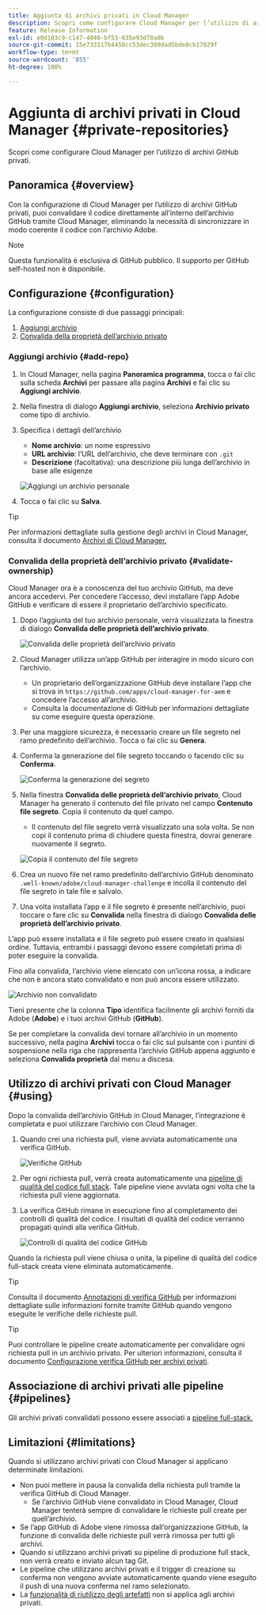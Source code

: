```yaml
---
title: Aggiunta di archivi privati in Cloud Manager
description: Scopri come configurare Cloud Manager per l’utilizzo di archivi GitHub privati.
feature: Release Information
exl-id: e0d103c9-c147-4040-bf53-835e93d78a0b
source-git-commit: 15e733117b4458cc53dec309dad5bde8cb17029f
workflow-type: tm+mt
source-wordcount: '855'
ht-degree: 100%

---
```



# Aggiunta di archivi privati in Cloud Manager {#private-repositories}

Scopri come configurare Cloud Manager per l’utilizzo di archivi GitHub privati.

## Panoramica {#overview}

Con la configurazione di Cloud Manager per l’utilizzo di archivi GitHub privati, puoi convalidare il codice direttamente all’interno dell’archivio GitHub tramite Cloud Manager, eliminando la necessità di sincronizzare in modo coerente il codice con l’archivio Adobe.

>[!NOTE]
>
>Questa funzionalità è esclusiva di GitHub pubblico. Il supporto per GitHub self-hosted non è disponibile.

## Configurazione {#configuration}

La configurazione consiste di due passaggi principali:

1. [Aggiungi archivio](#add-repo)
1. [Convalida della proprietà dell’archivio privato](#validate-ownership)

### Aggiungi archivio {#add-repo}

1. In Cloud Manager, nella pagina **Panoramica programma**, tocca o fai clic sulla scheda **Archivi** per passare alla pagina **Archivi** e fai clic su **Aggiungi archivio**.

1. Nella finestra di dialogo **Aggiungi archivio**, seleziona **Archivio privato** come tipo di archivio.

1. Specifica i dettagli dell’archivio

   * **Nome archivio**: un nome espressivo
   * **URL archivio**: l’URL dell’archivio, che deve terminare con `.git`
   * **Descrizione** (facoltativa): una descrizione più lunga dell’archivio in base alle esigenze

   ![Aggiungi un archivio personale](/help/assets/repositories/add-own-github.png)

1. Tocca o fai clic su **Salva**.

>[!TIP]
>
>Per informazioni dettagliate sulla gestione degli archivi in Cloud Manager, consulta il documento [Archivi di Cloud Manager.](/help/managing-code/managing-repositories.md)

### Convalida della proprietà dell’archivio privato {#validate-ownership}

Cloud Manager ora è a conoscenza del tuo archivio GitHub, ma deve ancora accedervi. Per concedere l’accesso, devi installare l’app Adobe GitHub e verificare di essere il proprietario dell’archivio specificato.

1. Dopo l’aggiunta del tuo archivio personale, verrà visualizzata la finestra di dialogo **Convalida delle proprietà dell’archivio privato**.

   ![Convalida delle proprietà dell’archivio privato](/help/assets/repositories/private-repo-validate.png)

1. Cloud Manager utilizza un’app GitHub per interagire in modo sicuro con l’archivio.
   * Un proprietario dell’organizzazione GitHub deve installare l’app che si trova in `https://github.com/apps/cloud-manager-for-aem` e concedere l’accesso all’archivio.
   * Consulta la documentazione di GitHub per informazioni dettagliate su come eseguire questa operazione.

1. Per una maggiore sicurezza, è necessario creare un file segreto nel ramo predefinito dell’archivio. Tocca o fai clic su **Genera**.

1. Conferma la generazione del file segreto toccando o facendo clic su **Conferma**.

   ![Conferma la generazione del segreto](/help/assets/repositories/confirm-generation.png)

1. Nella finestra **Convalida delle proprietà dell’archivio privato**, Cloud Manager ha generato il contenuto del file privato nel campo **Contenuto file segreto**. Copia il contenuto da quel campo.

   * Il contenuto del file segreto verrà visualizzato una sola volta. Se non copi il contenuto prima di chiudere questa finestra, dovrai generare nuovamente il segreto.

   ![Copia il contenuto del file segreto](/help/assets/repositories/new-secret.png)

1. Crea un nuovo file nel ramo predefinito dell’archivio GitHub denominato `.well-known/adobe/cloud-manager-challenge` e incolla il contenuto del file segreto in tale file e salvalo.

1. Una volta installata l’app e il file segreto è presente nell’archivio, puoi toccare o fare clic su **Convalida** nella finestra di dialogo **Convalida delle proprietà dell’archivio privato**.

L’app può essere installata e il file segreto può essere creato in qualsiasi ordine. Tuttavia, entrambi i passaggi devono essere completati prima di poter eseguire la convalida.

Fino alla convalida, l’archivio viene elencato con un’icona rossa, a indicare che non è ancora stato convalidato e non può ancora essere utilizzato.

![Archivio non convalidato](/help/assets/repositories/unvalidated-repo.png)

Tieni presente che la colonna **Tipo** identifica facilmente gli archivi forniti da Adobe (**Adobe**) e i tuoi archivi GitHub (**GitHub**).

Se per completare la convalida devi tornare all’archivio in un momento successivo, nella pagina **Archivi** tocca o fai clic sul pulsante con i puntini di sospensione nella riga che rappresenta l’archivio GitHub appena aggiunto e seleziona **Convalida proprietà** dal menu a discesa.

## Utilizzo di archivi privati con Cloud Manager {#using}

Dopo la convalida dell’archivio GitHub in Cloud Manager, l’integrazione è completata e puoi utilizzare l’archivio con Cloud Manager.

1. Quando crei una richiesta pull, viene avviata automaticamente una verifica GitHub.

   ![Verifiche GitHub](/help/assets/repositories/github-checks.png)

1. Per ogni richiesta pull, verrà creata automaticamente una [pipeline di qualità del codice full stack](/help/using/managing-pipelines.md). Tale pipeline viene avviata ogni volta che la richiesta pull viene aggiornata.

1. La verifica GitHub rimane in esecuzione fino al completamento dei controlli di qualità del codice. I risultati di qualità del codice verranno propagati quindi alla verifica GitHub.

   ![Controlli di qualità del codice GitHub](/help/assets/repositories/github-code-quality.png)

Quando la richiesta pull viene chiusa o unita, la pipeline di qualità del codice full-stack creata viene eliminata automaticamente.

>[!TIP]
>
>Consulta il documento [Annotazioni di verifica GitHub](github-annotations.md) per informazioni dettagliate sulle informazioni fornite tramite GitHub quando vengono eseguite le verifiche delle richieste pull.

>[!TIP]
>
>Puoi controllare le pipeline create automaticamente per convalidare ogni richiesta pull in un archivio privato. Per ulteriori informazioni, consulta il documento [Configurazione verifica GitHub per archivi privati](github-check-config.md).

## Associazione di archivi privati alle pipeline {#pipelines}

Gli archivi privati convalidati possono essere associati a [pipeline full-stack.](/help/overview/ci-cd-pipelines.md)

## Limitazioni {#limitations}

Quando si utilizzano archivi privati con Cloud Manager si applicano determinate limitazioni.

* Non puoi mettere in pausa la convalida della richiesta pull tramite la verifica GitHub di Cloud Manager.
   * Se l’archivio GitHub viene convalidato in Cloud Manager, Cloud Manager tenterà sempre di convalidare le richieste pull create per quell’archivio.
* Se l’app GitHub di Adobe viene rimossa dall’organizzazione GitHub, la funzione di convalida delle richieste pull verrà rimossa per tutti gli archivi.
* Quando si utilizzano archivi privati su pipeline di produzione full stack, non verrà creato e inviato alcun tag Git.
* Le pipeline che utilizzano archivi privati e il trigger di creazione su conferma non vengono avviate automaticamente quando viene eseguito il push di una nuova conferma nel ramo selezionato.
* La [funzionalità di riutilizzo degli artefatti](/help/getting-started/project-setup.md#build-artifact-reuse) non si applica agli archivi privati.
